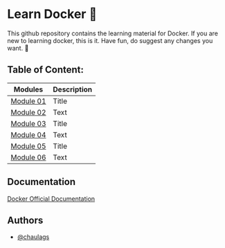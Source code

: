 
# Learn Docker  :whale:

This github repository contains the learning material for Docker. If you are new to learning docker, this is it.
Have fun, do suggest any changes you want. :whale:


## Table of Content:

| Modules     | Description |
| ----------- | ----------- |
| [Module 01](https://github.com/chaulags/learnDocker/tree/main/Module01) | Title       |
| [Module 02](https://github.com/chaulags/learnDocker/tree/main/Module02) | Text        |
| [Module 03](https://github.com/chaulags/learnDocker/tree/main/Module03) | Title       |
| [Module 04](https://github.com/chaulags/learnDocker/tree/main/Module04) | Text        |
| [Module 05](https://github.com/chaulags/learnDocker/tree/main/Module05) | Title       |
| [Module 06](https://github.com/chaulags/learnDocker/tree/main/Module06) | Text        |

## Documentation

[Docker Official Documentation](https://docs.docker.com/)



## Authors

- [@chaulags](https://www.github.com/chaulags)

